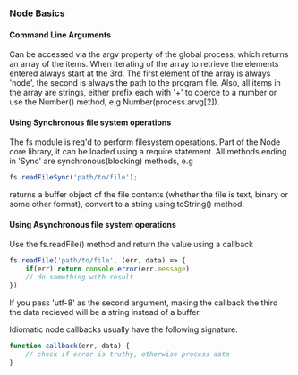 ### Node Basics

#### Command Line Arguments
Can be accessed via the argv property of the global process, which returns an array of the items. When iterating of the array to retrieve the elements entered always start at the 3rd. The first element of the array is always 'node', the second is always the path to the program file. Also, all items in the array are strings, either prefix each with '+' to coerce to a number or use the Number() method, e.g Number(process.arvg[2]).
 
#### Using Synchronous file system operations
The fs module is req'd to perform filesystem operations. Part of the Node core library, it can be loaded using a require statement. All methods ending in 'Sync' are synchronous(blocking) methods, e.g 

```javascript
fs.readFileSync('path/to/file');
```

returns a buffer object of the file contents (whether the file is text, binary or some other format), convert to a string using toString() method.


#### Using Asynchronous file system operations
Use the fs.readFile() method and return the value using a callback
 
```javascript
fs.readFile('path/to/file', (err, data) => {
    if(err) return console.error(err.message)
    // do something with result
})
```

If you pass 'utf-8' as the second argument, making the callback the third the data recieved will be a string instead of a buffer.

Idiomatic node callbacks usually have the following signature:

```javascript
function callback(err, data) {
    // check if error is truthy, otherwise process data
}
```

